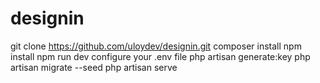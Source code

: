 # designin
git clone https://github.com/uloydev/designin.git
composer install
npm install
npm run dev
configure your .env file
php artisan generate:key
php artisan migrate --seed
php artisan serve
